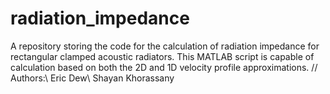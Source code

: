 # radiation_impedance
A repository storing the code for the calculation of radiation impedance for rectangular clamped acoustic radiators. This MATLAB script is capable of calculation based on both the 2D and 1D velocity profile approximations. //
Authors:\\
  Eric Dew\\
  Shayan Khorassany
